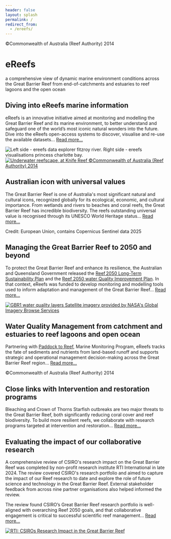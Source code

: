 ```yaml
---
header: false
layout: splash
permalink: /
redirect_from:
  - /ereefs/
---
```

<div id="landing-page">

  <div class="fixed-background top-title-container top-title-image" id="background-1">
    <span class="page__hero-caption">©Commonwealth of Australia (Reef Authority) 2014
    </span>
    <div class="top-title-content">
      <div class="sub-content">
        <h1 class="landing-page-h1 title-text white-shadowed-text">eReefs</h1>
        <p class="subtitle-text white-shadowed-text">
        a comprehensive view of dynamic marine environment conditions across the Great Barrier Reef from end-of-catchments and estuaries to reef lagoons and the open ocean
        </p>
      </div>
    </div>
  </div>

  <main>
    <div class="container">
      <span class="text-container">
        <h2 class="landing-page-h2 white-shadowed-text" >Diving into eReefs marine information</h2>
        <p class="landing-page-p white-shadowed-text">
        eReefs is an innovative initiative aimed at monitoring and modelling the Great Barrier Reef and its marine environment, to better understand and safeguard one of the world’s most iconic natural wonders into the future. Dive into the eReefs open-access systems to discover, visualise and re-use the available datasets... <a class="light-blue-links links-block" href="/tools/">Read more...</a>
        </p>
      </span>
      <picture class="image-split-links" title="Left side - ereefs data explorer fitzroy river. Right side - ereefs visualisations princess charlotte bay.">
        <source srcset="/assets/images/backgrounds/fullHD_webp/ereefs_data_explorer_fitzroy_river_ereefs_visualisations_princess_charlotte_bay.webp" type="image/webp" />
        <img src="/assets/images/backgrounds/fullHD_jpg/ereefs_data_explorer_fitzroy_river_ereefs_visualisations_princess_charlotte_bay.jpg" alt="Left side - ereefs data explorer fitzroy river. Right side - ereefs visualisations princess charlotte bay." />
        <a href="https://portal.ereefs.info/" target="_blank" class="left-half-link"></a>
        <a href="https://ereefs.aims.gov.au/index.html" target="_blank" class="right-half-link"></a>
      </picture>
    </div>
    <div class="container">
      <a href="https://www.dcceew.gov.au/parks-heritage/great-barrier-reef" class="image-link" target="_blank">
        <picture title="Underwater reefscape, at Knife Reef" style="width:100%; height: 100%">
          <source srcset="/assets/images/backgrounds/fullHD_webp/141958-2.avif" type="image/avif" />
          <source srcset="/assets/images/backgrounds/fullHD_webp/141958-2.webp" type="image/webp" />
          <img src="/assets/images/backgrounds/fullHD_jpg/141958-2-downsized.jpg" alt="Underwater reefscape, at Knife Reef">
          <span class="page__hero-caption">©Commonwealth of Australia (Reef Authority) 2014
          </span>
        </picture>
      </a>
      <span class="text-container">
        <h2 class="landing-page-h2 white-shadowed-text">Australian icon with universal values</h2>
        <p class="landing-page-p white-shadowed-text">
          The Great Barrier Reef is one of Australia's most significant natural and cultural icons, recognized globally for its ecological, economic, and cultural importance. From wetlands and rivers to beaches and coral reefs, the Great Barrier Reef has incredible biodiversity. The reefs outstanding universal value is recognised through its UNESCO World Heritage status... <a class="light-blue-links links-block" href="https://www.dcceew.gov.au/parks-heritage/great-barrier-reef">Read more...</a>
        </p>
      </span>
    </div>
    <div class="fixed-background background-content top-title-image" id="background-2">
      <span class="page__hero-caption">Credit: European Union, contains Copernicus Sentinel data 2025
      </span>
      <div class="vignette-container">
        <div class="vignette-content">
          <h2 class="landing-page-h2 white-shadowed-text">Managing the Great Barrier Reef to 2050 and beyond</h2>
          <p class="landing-page-p white-shadowed-text">
            To protect the Great Barrier Reef and enhance its resilience, the Australian and Queensland Government released the <a class="light-blue-links" href="https://www.dcceew.gov.au/parks-heritage/great-barrier-reef/protecting/reef-2050-plan"> Reef 2050 Long-Term Sustainability Plan</a> and the <a class="light-blue-links" href="https://www.reefplan.qld.gov.au/">Reef 2050 water Quality Improvement Plan</a>. In that context, eReefs was funded to develop monitoring and modelling tools used to inform adaptation and management of the Great Barrier Reef...
            <a class="light-blue-links links-block" href="/research/reef_2050_plan_overview">Read more...</a>
          </p>
        </div>
      </div>
    </div>
    <div class="container">
      <a class='image-link' href="/research/water_quality_scenarios">
        <picture title="GBR1 water quality layers">
          <source srcset="/assets/videos/ereefs_data_explorer/water_quality_model_animation.avif" type="image/avif" />
          <source srcset="/assets/videos/ereefs_data_explorer/water_quality_model_animation.webp" type="image/webp" />
          <img src="/assets/videos/ereefs_data_explorer/water_quality_model_animation.jpg" alt="GBR1 water quality layers" />
          <span class="page__hero-caption">Satellite imagery provided by NASA's Global Imagery Browse Services
          </span>
        </picture>
      </a>
      <span class="text-container">
        <h2 class="landing-page-h2 white-shadowed-text">Water Quality Management from catchment and estuaries to reef lagoons and open ocean</h2>
        <p class="landing-page-p white-shadowed-text">
          Partnering with <a class="light-blue-links" href="/research/catchment_model">Paddock to Reef</a>, Marine Monitoring Program, eReefs tracks the fate of sediments and nutrients from land-based runoff and supports strategic and operational management decision-making across the Great Barrier Reef region...
          <a class="light-blue-links links-block" href="/research/water_quality_scenarios">Read more...</a>
        </p>
      </span>
    </div>
    <div class="fixed-background background-content top-title-image" id="background-3">
      <span class="page__hero-caption">©Commonwealth of Australia (Reef Authority) 2014
      </span>
      <div class="vignette-container">
        <div class="vignette-content">
          <h2 class="landing-page-h2 white-shadowed-text">Close links with Intervention and restoration programs</h2>
          <p class="landing-page-p white-shadowed-text">
            Bleaching and Crown of Thorns Starfish outbreaks are two major threats to the Great Barrier Reef, both significantly reducing coral cover and reef biodiversity. To build more resilient reefs, we collaborate with research programs targeted at intervention and restoration...
            <a class="light-blue-links links-block" href="/research/ereefs_in_action_summary">Read more...</a>
          </p>
        </div>
      </div>
    </div>
    <div class="container">
      <span class="text-container">
        <h2 class="landing-page-h2 white-shadowed-text">Evaluating the impact of our collaborative research</h2>
          <p class="landing-page-p white-shadowed-text">
            A comprehensive review of CSIRO's research impact on the Great Barrier Reef was completed by non-profit research institute RTI International in late 2024. The review covered CSIRO's research portfolio and aimed to capture the impact of our Reef research to date and explore the role of future science and technology in the Great Barrier Reef. External stakeholder feedback from across nine partner organisations also helped informed the review.
            </p>
            <p class="landing-page-p white-shadowed-text">
            The review found CSIRO’s Great Barrier Reef research portfolio is well-aligned with overarching Reef 2050 goals, and that collaborative engagement is critical to successful scientific reef management...
            <a target="_window" class="light-blue-links links-block" href="https://www.csiro.au/-/media/Environment/files/Great-Barrier-Reef/CSIRO-GBR-Evaluation-Findings-Report_Nov-2024_FINAL.pdf">Read more...</a>
          </p>
      </span>
      <a class='image-link' href="https://www.csiro.au/-/media/Environment/files/Great-Barrier-Reef/CSIRO-GBR-Evaluation-Findings-Report_Nov-2024_FINAL.pdf" target="_blank">
        <picture title="RTI: CSIROs Research Impact in the Great Barrier Reef">
          <source srcset="/assets/images/backgrounds/fullHD_webp/RTI_CSIROs_Research_Impact_in_the_Great_Barrier_Reef.avif" type="image/avif" />
          <source srcset="/assets/images/backgrounds/fullHD_webp/RTI_CSIROs_Research_Impact_in_the_Great_Barrier_Reef.webp" type="image/webp" />
          <img src="/assets/images/backgrounds/fullHD_jpg/RTI_CSIROs_Research_Impact_in_the_Great_Barrier_Reef.jpg" alt="RTI: CSIROs Research Impact in the Great Barrier Reef" />
        </picture>
      </a>
    </div>
  </main>
</div>
